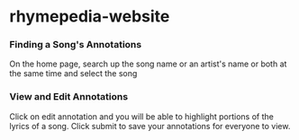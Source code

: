 # rhymepedia-website

### Finding a Song's Annotations
On the home page, search up the song name or an artist's name or both at the same time and select the song

### View and Edit Annotations
Click on edit annotation and you will be able to highlight portions of the lyrics of a song. Click submit to save your annotations for everyone to view.



